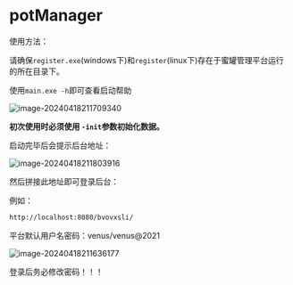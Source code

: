 # potManager

使用方法：

请确保`register.exe`(windows下)和`register`(linux下)存在于蜜罐管理平台运行的所在目录下。

使用`main.exe -h`即可查看启动帮助

![image-20240418211709340](/Users/bingo/Documents/code/项目/potmanager/images/image-20240418211709340.png)

**初次使用时必须使用 `-init`参数初始化数据。**

启动完毕后会提示后台地址：

![image-20240418211803916](/Users/bingo/Documents/code/项目/potmanager/images/image-20240418211803916.png)

然后拼接此地址即可登录后台：

例如：

```txt
http://localhost:8080/bvovxsli/
```

平台默认用户名密码：venus/venus@2021

![image-20240418211636177](/Users/bingo/Documents/code/项目/potmanager/images/image-20240418211636177.png)

登录后务必修改密码！！！
